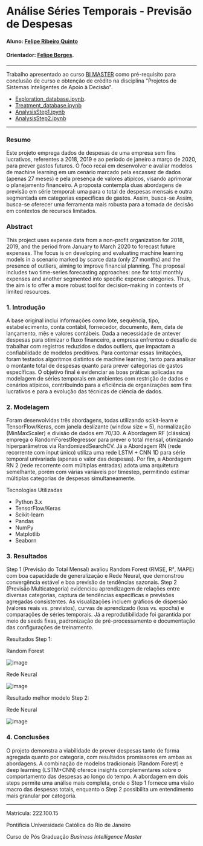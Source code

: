 <!-- antes de enviar a versão final, solicitamos que todos os comentários, colocados para orientação ao aluno, sejam removidos do arquivo -->
# Análise Séries Temporais - Previsão de Despesas

#### Aluno: [Felipe Ribeiro Quinto](https://github.com/felipequinto)
#### Orientador: [Felipe Borges](https://github.com/FelipeBorgesC).

---

Trabalho apresentado ao curso [BI MASTER](https://ica.puc-rio.ai/bi-master) como pré-requisito para conclusão de curso e obtenção de crédito na disciplina "Projetos de Sistemas Inteligentes de Apoio à Decisão".

<!-- para os links a seguir, caso os arquivos estejam no mesmo repositório que este README, não há necessidade de incluir o link completo: basta incluir o nome do arquivo, com extensão, que o GitHub completa o link corretamente -->
- [Exploration_database.ipynb](Exploration_database.ipynb). <!-- caso não aplicável, remover esta linha -->
- [Treatment_database.ipynb](Treatment_database.ipynb)
- [AnalysisStep1.ipynb](AnalysisStep1.ipynb)
- [AnalysisStep2.ipynb](AnalysisStep2.ipynb)
  
---

### Resumo
Este projeto emprega dados de despesas de uma empresa sem fins lucrativos, referentes a 2018, 2019 e ao período de janeiro a março de 2020, para prever gastos futuros. O foco recai em desenvolver e avaliar modelos de machine learning em um cenário marcado pela escassez de dados (apenas 27 meses) e pela presença de valores atípicos, visando aprimorar o planejamento financeiro. A proposta contempla duas abordagens de previsão em série temporal: uma para o total de despesas mensais e outra segmentada em categorias específicas de gastos. Assim, busca-se Assim, busca-se oferecer uma ferramenta mais robusta para a tomada de decisão em contextos de recursos limitados.
<!-- trocar o texto abaixo pelo resumo do trabalho, em português -->

### Abstract <!-- Opcional! Caso não aplicável, remover esta seção -->

<!-- trocar o texto abaixo pelo resumo do trabalho, em inglês -->
This project uses expense data from a non-profit organization for 2018, 2019, and the period from January to March 2020 to forecast future expenses. The focus is on developing and evaluating machine learning models in a scenario marked by scarce data (only 27 months) and the presence of outliers, aiming to improve financial planning. The proposal includes two time-series forecasting approaches: one for total monthly expenses and another segmented into specific expense categories. Thus, the aim is to offer a more robust tool for decision-making in contexts of limited resources.


### 1. Introdução
A base original inclui informações como lote, sequência, tipo, estabelecimento, conta contábil, fornecedor, documento, item, data de lançamento, mês e valores contábeis. Dada a necessidade de antever despesas para otimizar o fluxo financeiro, a empresa enfrentou o desafio de trabalhar com registros reduzidos e dados outliers, que impactam a confiabilidade de modelos preditivos. Para contornar essas limitações, foram testados algoritmos distintos de machine learning, tanto para analisar o montante total de despesas quanto para prever categorias de gastos específicas. O objetivo final é evidenciar as boas práticas aplicadas na modelagem de séries temporais em ambientes com restrição de dados e cenários atípicos, contribuindo para a eficiência de organizações sem fins lucrativos e para a evolução das técnicas de ciência de dados.

### 2. Modelagem
Foram desenvolvidas três abordagens, todas utilizando scikit-learn e TensorFlow/Keras, com janela deslizante (window size = 5), normalização (MinMaxScaler) e divisão de dados em 70/30. A Abordagem RF (clássica) emprega o RandomForestRegressor para prever o total mensal, otimizando hiperparâmetros via RandomizedSearchCV. Já a Abordagem RN (rede recorrente com input único) utiliza uma rede LSTM + CNN 1D para série temporal univariada (apenas o valor das despesas). Por fim, a Abordagem RN 2 (rede recorrente com múltiplas entradas) adota uma arquitetura semelhante, porém com várias variáveis por timestep, permitindo estimar múltiplas categorias de despesas simultaneamente.

Tecnologias Utilizadas

- Python 3.x
- TensorFlow/Keras
- Scikit-learn
- Pandas
- NumPy
- Matplotlib
- Seaborn

### 3. Resultados

Step 1 (Previsão do Total Mensal) avaliou Random Forest (RMSE, R², MAPE) com boa capacidade de generalização e Rede Neural, que demonstrou convergência estável e boa previsão de tendências sazonais. Step 2 (Previsão Multicategoria) evidenciou aprendizagem de relações entre diversas categorias, captura de tendências específicas e previsões agregadas consistentes. As visualizações incluem gráficos de dispersão (valores reais vs. previstos), curvas de aprendizado (loss vs. epochs) e comparações de séries temporais. Já a reprodutibilidade foi garantida por meio de seeds fixas, padronização de pré-processamento e documentação das configurações de treinamento.

Resultados Step 1:

Random Forest

![image](https://github.com/user-attachments/assets/66a60a2f-9f94-4641-8066-79d2cbca2e87)

Rede Neural

![image](https://github.com/user-attachments/assets/c525b0f7-eef9-4eae-ad43-5a26c43c57cf)

Resultado melhor modelo Step 2:

Rede Neural

![image](https://github.com/user-attachments/assets/eac69ce0-d361-41f0-babd-e29173c25153)

### 4. Conclusões

O projeto demonstra a viabilidade de prever despesas tanto de forma agregada quanto por categoria, com resultados promissores em ambas as abordagens. A combinação de modelos tradicionais (Random Forest) e deep learning (LSTM+CNN) oferece insights complementares sobre o comportamento das despesas ao longo do tempo.
A abordagem em dois steps permite uma análise mais completa, onde o Step 1 fornece uma visão macro das despesas totais, enquanto o Step 2 possibilita um entendimento mais granular por categoria.

---

Matrícula: 222.100.15

Pontifícia Universidade Católica do Rio de Janeiro

Curso de Pós Graduação *Business Intelligence Master*
